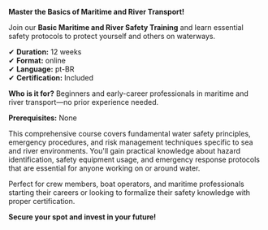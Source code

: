 **Master the Basics of Maritime and River Transport!**

Join our **Basic Maritime and River Safety Training** and learn essential safety protocols to protect yourself and others on waterways.

✔ **Duration:** 12 weeks  
✔ **Format:** online  
✔ **Language:** pt-BR  
✔ **Certification:** Included

**Who is it for?** Beginners and early-career professionals in maritime and river transport—no prior experience needed.

**Prerequisites:** None

This comprehensive course covers fundamental water safety principles, emergency procedures, and risk management techniques specific to sea and river environments. You'll gain practical knowledge about hazard identification, safety equipment usage, and emergency response protocols that are essential for anyone working on or around water.

Perfect for crew members, boat operators, and maritime professionals starting their careers or looking to formalize their safety knowledge with proper certification.

**Secure your spot and invest in your future!**